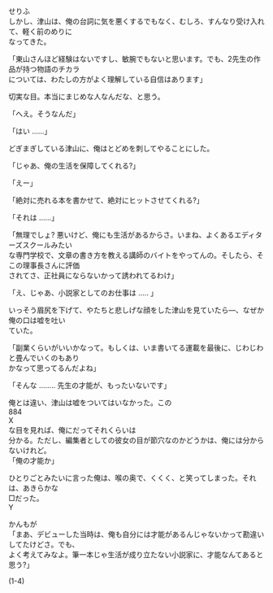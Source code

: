 せりふ<br>しかし、津山は、俺の台詞に気を悪くするでもなく、むしろ、すんなり受け入れて、軽く前のめりに<br>なってきた。

「東山さんほど経験はないですし、敏腕でもないと思います。でも、2先生の作品が持つ物語のチカラ<br>については、わたしの方がよく理解している自信はあります」

切実な目。本当にまじめな人なんだな、と思う。

「へえ。そうなんだ」

「はい ......」

どぎまぎしている津山に、俺はとどめを刺してやることにした。

「じゃあ、俺の生活を保障してくれる?」

「えー」

「絶対に売れる本を書かせて、絶対にヒットさせてくれる?」

「それは ......」

「無理でしょ? 悪いけど、俺にも生活があるからさ。いまね、よくあるエディターズスクールみたい<br>な専門学校で、文章の書き方を教える講師のバイトをやってんの。そしたら、そこの理事長さんに評価<br>されてさ、正社員にならないかって誘われてるわけ」

「え、じゃあ、小説家としてのお仕事は ..... 」

いっそう眉尻を下げて、やたちと悲しげな顔をした津山を見ていたら––、なぜか俺の口は嘘を吐い<br>ていた。

「副業くらいがいいかなって。もしくは、いま書いてる運載を最後に、じわじわと畳んでいくのもあり<br>かなって思ってるんだよね」

「そんな ........ 先生の才能が、もったいないです」

俺とは違い、津山は嘘をついてはいなかった。この<br>884<br>X<br>な目を見れば、俺にだってそれくらいは<br>分かる。ただし、編集者としての彼女の目が節穴なのかどうかは、俺には分からないけれど。<br>「俺の才能か」

ひとりごとみたいに言った俺は、喉の奥で、くくく、と笑ってしまった。それは、あきらかな<br>□だった。<br>Y

かんもが<br>「まあ、デビューした当時は、俺も自分には才能があるんじゃないかって勘違いしてたけどさ。でも、<br>よく考えてみなよ。筆一本じゃ生活が成り立たない小説家に、才能なんてあると思う?」

\(1\-4\)
